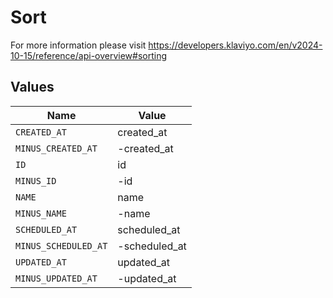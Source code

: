 # Sort

For more information please visit https://developers.klaviyo.com/en/v2024-10-15/reference/api-overview#sorting


## Values

| Name                 | Value                |
| -------------------- | -------------------- |
| `CREATED_AT`         | created_at           |
| `MINUS_CREATED_AT`   | -created_at          |
| `ID`                 | id                   |
| `MINUS_ID`           | -id                  |
| `NAME`               | name                 |
| `MINUS_NAME`         | -name                |
| `SCHEDULED_AT`       | scheduled_at         |
| `MINUS_SCHEDULED_AT` | -scheduled_at        |
| `UPDATED_AT`         | updated_at           |
| `MINUS_UPDATED_AT`   | -updated_at          |